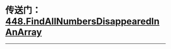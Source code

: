 # 传送门：[448.FindAllNumbersDisappearedInAnArray](https://leetcode.cn/problems/find-all-numbers-disappeared-in-an-array/)
---
